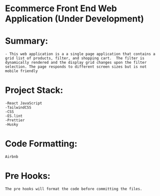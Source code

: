 # Ecommerce Front End Web Application (Under Development)

# Summary:

    - This web application is a a single page application that contains a grid list of products, filter, and shopping cart.  The filter is dynamically rendered and the display grid changes upon the filter selection. The page responds to different screen sizes but is not mobile friendly

# Project Stack:

    -React JavaScript
    -TailwindCSS
    -CSS
    -ES.lint
    -Prettier
    -Husky

# Code Formatting:
    Airbnb 


# Pre Hooks:
    The pre hooks will format the code before committing the files.
